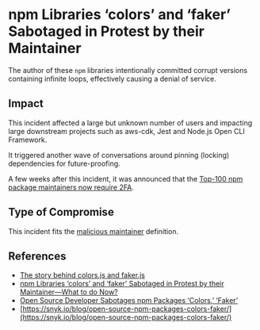 # npm Libraries ‘colors’ and ‘faker’ Sabotaged in Protest by their Maintainer

The author of these `npm` libraries intentionally committed corrupt versions
containing infinite loops, effectively causing a denial of service.

## Impact

This incident affected a large but unknown number of users and impacting large
downstream projects such as aws-cdk, Jest and Node.js Open CLI Framework.

It triggered another wave of conversations around pinning (locking) dependencies
for future-proofing.

A few weeks after this incident, it was announced that the
[Top-100 npm package maintainers now require 2FA](https://github.blog/2022-02-01-top-100-npm-package-maintainers-require-2fa-additional-security/).

## Type of Compromise

This incident fits the
[malicious maintainer](../compromise-definitions.md#malicious-maintainer)
definition.

## References

- [The story behind colors.js and faker.js](https://www.revenera.com/blog/software-composition-analysis/the-story-behind-colors-js-and-faker-js/)
- [npm Libraries ‘colors’ and ‘faker’ Sabotaged in Protest by their Maintainer—What to do Now?](https://blog.sonatype.com/npm-libraries-colors-and-faker-sabotaged-in-protest-by-their-maintainer-what-to-do-now)
- [Open Source Developer Sabotages npm Packages ‘Colors,’ ‘Faker’](https://fossa.com/blog/npm-packages-colors-faker-corrupted/)
- [https://snyk.io/blog/open-source-npm-packages-colors-faker/](https://snyk.io/blog/open-source-npm-packages-colors-faker/)
